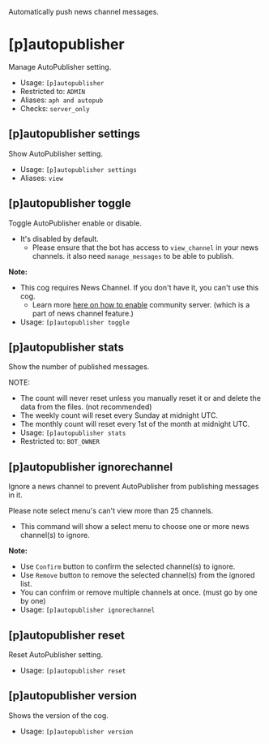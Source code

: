 Automatically push news channel messages.

# [p]autopublisher
Manage AutoPublisher setting.<br/>
 - Usage: `[p]autopublisher`
 - Restricted to: `ADMIN`
 - Aliases: `aph and autopub`
 - Checks: `server_only`
## [p]autopublisher settings
Show AutoPublisher setting.<br/>
 - Usage: `[p]autopublisher settings`
 - Aliases: `view`
## [p]autopublisher toggle
Toggle AutoPublisher enable or disable.<br/>

- It's disabled by default.<br/>
    - Please ensure that the bot has access to `view_channel` in your news channels. it also need `manage_messages` to be able to publish.<br/>

**Note:**<br/>
- This cog requires News Channel. If you don't have it, you can't use this cog.<br/>
    - Learn more [here on how to enable](https://support.discord.com/hc/en-us/articles/360047132851-Enabling-Your-Community-Server) community server. (which is a part of news channel feature.)<br/>
 - Usage: `[p]autopublisher toggle`
## [p]autopublisher stats
Show the number of published messages.<br/>

NOTE: <br/>
- The count will never reset unless you manually reset it or and delete the data from the files. (not recommended)<br/>
- The weekly count will reset every Sunday at midnight UTC.<br/>
- The monthly count will reset every 1st of the month at midnight UTC.<br/>
 - Usage: `[p]autopublisher stats`
 - Restricted to: `BOT_OWNER`
## [p]autopublisher ignorechannel
Ignore a news channel to prevent AutoPublisher from publishing messages in it.<br/>

Please note select menu's can't view more than 25 channels.<br/>

- This command will show a select menu to choose one or more news channel(s) to ignore.<br/>

**Note:**<br/>
- Use `Confirm` button to confirm the selected channel(s) to ignore.<br/>
- Use `Remove` button to remove the selected channel(s) from the ignored list.<br/>
- You can confrim or remove multiple channels at once. (must go by one by one)<br/>
 - Usage: `[p]autopublisher ignorechannel`
## [p]autopublisher reset
Reset AutoPublisher setting.<br/>
 - Usage: `[p]autopublisher reset`
## [p]autopublisher version
Shows the version of the cog.<br/>
 - Usage: `[p]autopublisher version`
